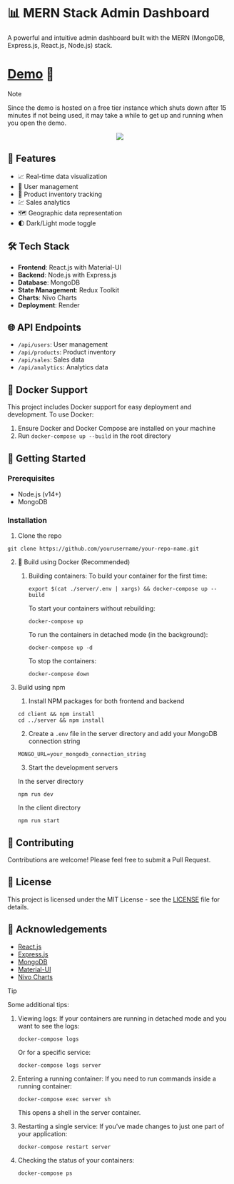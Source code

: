 # 📊 MERN Stack Admin Dashboard

A powerful and intuitive admin dashboard built with the MERN (MongoDB, Express.js, React.js, Node.js) stack.

# [Demo](https://admin-frontend-kmh7.onrender.com) 🚀
> [!NOTE]
> Since the demo is hosted on a free tier instance which shuts down after 15 minutes if not being used, it may take a while to get up and running when you open the demo.

<!-- ![Dashboard Preview](./client/src/assets/demo.png) -->
<p align="center">
    <img src="./client/src/assets/demo-gif.gif"/>
</p>

## 🌟 Features

- 📈 Real-time data visualization
- 👥 User management
- 🛒 Product inventory tracking
- 💹 Sales analytics
- 🗺️ Geographic data representation
- 🌓 Dark/Light mode toggle

## 🛠️ Tech Stack

- **Frontend**: React.js with Material-UI
- **Backend**: Node.js with Express.js
- **Database**: MongoDB
- **State Management**: Redux Toolkit
- **Charts**: Nivo Charts
- **Deployment**: Render

## 🌐 API Endpoints

- `/api/users`: User management
- `/api/products`: Product inventory
- `/api/sales`: Sales data
- `/api/analytics`: Analytics data

## 🐳 Docker Support

This project includes Docker support for easy deployment and development. To use Docker:

1. Ensure Docker and Docker Compose are installed on your machine
2. Run `docker-compose up --build` in the root directory

## 🚀 Getting Started

### Prerequisites

- Node.js (v14+)
- MongoDB

### Installation

1. Clone the repo
```
git clone https://github.com/yourusername/your-repo-name.git
```
2. 🐳 Build using Docker  (Recommended)
   1. Building containers:
      To build your container for the first time:
      ```
      export $(cat ./server/.env | xargs) && docker-compose up --build
      ```

      To start your containers without rebuilding:
      ```
      docker-compose up
      ```

      To run the containers in detached mode (in the background):
      ```
      docker-compose up -d
      ```

      To stop the containers:
      ```
      docker-compose down
      ```

2. Build using npm
   1. Install NPM packages for both frontend and backend
   ```
   cd client && npm install
   cd ../server && npm install
   ```
   2. Create a `.env` file in the server directory and add your MongoDB connection string
   ```
   MONGO_URL=your_mongodb_connection_string
   ```
   3. Start the development servers

   In the server directory
   ```
   npm run dev
   ```
   In the client directory
   ```
   npm run start

## 🤝 Contributing

Contributions are welcome! Please feel free to submit a Pull Request.

## 📜 License

This project is licensed under the MIT License - see the [LICENSE](LICENSE) file for details.

## 🙏 Acknowledgements

- [React.js](https://reactjs.org/)
- [Express.js](https://expressjs.com/)
- [MongoDB](https://www.mongodb.com/)
- [Material-UI](https://material-ui.com/)
- [Nivo Charts](https://nivo.rocks/)



> [!TIP]

Some additional tips:
1. Viewing logs:
   If your containers are running in detached mode and you want to see the logs:
   ```
   docker-compose logs
   ```
   Or for a specific service:
   ```
   docker-compose logs server
   ```

2. Entering a running container:
   If you need to run commands inside a running container:
   ```
   docker-compose exec server sh
   ```
   This opens a shell in the server container.

3. Restarting a single service:
   If you've made changes to just one part of your application:
   ```
   docker-compose restart server
   ```

4. Checking the status of your containers:
   ```
   docker-compose ps
   ```